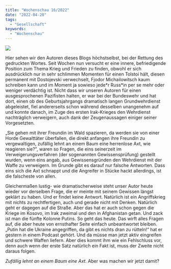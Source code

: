 ```yaml
---
title: "Wochenschau 16/2022"
date: "2022-04-20"
tags:
  - "Gesellschaft"
keywords:
  - "Wochenschau"
---
```


![](/img/wochenschau-2022-16-1003x1024.jpg)

Hier sehen wir den Autoren dieses Blogs höchstselbst, bei der Rettung des gedruckten Wortes. Seit Wochen nun versucht er eine innere, befriedigende Position zum Thema Krieg und Frieden zu finden, obwohl er sich ausdrücklich nur in sehr schlimmen Momenten für einen Tolstoi hält, diesen permanent mit Dostojevski verwechselt, Fjodor Michailowitsch kaum schreiben kann und im Moment ja sowieso jede\*r Russ\*in per se mehr oder weniger verdächtig ist. Nicht dass wir unseren Autoren für einen ausgesprochenen Pazifisten halten, er war bei der Bundeswehr und hat dort, einen ob des Geburtsjahrgangs dramatisch langen Grundwehrdienst abgeleistet, fiel andererseits schon während desselben unangenehm auf und konnte danach, im Zuge des ersten Irak-Krieges den Wehrdienst nachträglich verweigern, auch dank der Zeugenaussagen einiger seiner Vorgesetzten.

„Sie gehen mit ihrer Freundin im Wald spazieren, da werden sie von einer Horde Gewalttäter überfallen, die direkt anfangen ihre Freundin zu vergewaltigen, zufällig lehnt an einem Baum eine herrenlose Axt, wie reagieren sie?", waren so Fragen, die eins seinerzeit im Verweigerungsverfahren (der sogenannten Gewissensprüfung) gestellt wurden, wenn eins angab, aus Gewissensgründen den Wehrdienst mit der Waffe zu verweigern. Im Grunde gibt es darauf nur falsche Antworten. Dass eins sich die Axt schnappt und die Angreifer in Stücke hackt allerdings, ist die falscheste von allen.

Gleichermaßen lustig- wie dramatischerweise steht unser Autor heute wieder vor derselben Frage, die er meinte mit seinem Gewissen längst geklärt zu haben. Und er findet keine Antwort. Natürlich ist ein Angriffskrieg mit nichts zu rechtfertigen, auch und gerade nicht mit Denken. Natürlich geht er dagegen auf die Straße. Aber das hat er auch schon gegen die Kriege im Kosovo, im Irak zweimal und den in Afghanistan getan. Und zack ist man die fünfte Kolonne Putins. So geht das heute. Das wirft alles Fragen auf, die aber heute von ernsthafter Seite einfach unbeantwortet bleiben. „Putin hat die Ukraine angegriffen, da gibt es nichts dran zu rütteln!“ hat er gestern in einem Podcast gehört. Und da müsse man jetzt aktiv eingreifen und schwere Waffen liefern. Aber dies kommt ihm wie ein Fehlschluss vor, denn auch wenn der erste Satz natürlich ein Fakt ist, muss der Zweite nicht daraus folgen.

_Zufällig lehnt an einem Baum eine Axt._ Aber was machen wir jetzt damit?
